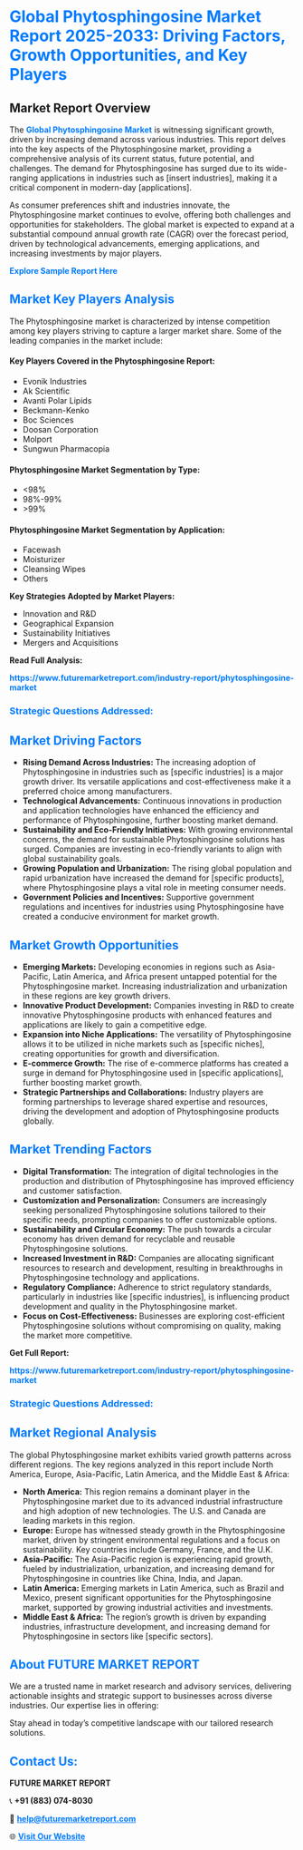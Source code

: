 <h1 style="color: #007BFF;">Global Phytosphingosine Market Report 2025-2033: Driving Factors, Growth Opportunities, and Key Players</h1>

<section id="overview">
<h2>Market Report Overview</h2>
<p>The <a href="https://www.futuremarketreport.com/industry-report/phytosphingosine-market" style="color: #007BFF; text-decoration: none;"><strong>Global Phytosphingosine Market</strong></a> is witnessing significant growth, driven by increasing demand across various industries. This report delves into the key aspects of the Phytosphingosine market, providing a comprehensive analysis of its current status, future potential, and challenges. The demand for Phytosphingosine has surged due to its wide-ranging applications in industries such as [insert industries], making it a critical component in modern-day [applications].</p>
<p>As consumer preferences shift and industries innovate, the Phytosphingosine market continues to evolve, offering both challenges and opportunities for stakeholders. The global market is expected to expand at a substantial compound annual growth rate (CAGR) over the forecast period, driven by technological advancements, emerging applications, and increasing investments by major players.</p>
</section>

<section id="overview">
<p><a href="https://www.futuremarketreport.com/request-sample/reportId=30316" style="color: #007BFF; text-decoration: none;"><strong>Explore Sample Report Here</strong></a></p>
</section>

<section id="key-players">
<h2 style="color: #007BFF;">Market Key Players Analysis</h2>
<p>The Phytosphingosine market is characterized by intense competition among key players striving to capture a larger market share. Some of the leading companies in the market include:</p>
<h4>Key Players Covered in the Phytosphingosine Report:</h4>
<ul><li>Evonik Industries</li><li>Ak Scientific</li><li>Avanti Polar Lipids</li><li>Beckmann-Kenko</li><li>Boc Sciences</li><li>Doosan Corporation</li><li>Molport</li><li>Sungwun Pharmacopia</li></ul>
<h4>Phytosphingosine Market Segmentation by Type:</h4>
<ul><li>&lt;98%</li><li>98%-99%</li><li>&gt;99%</li></ul>

<h4>Phytosphingosine Market Segmentation by Application:</h4>
<ul><li>Facewash</li><li>Moisturizer</li><li>Cleansing Wipes</li><li>Others</li></ul>
<p><strong>Key Strategies Adopted by Market Players:</strong></p>
<ul>
<li>Innovation and R&D</li>
<li>Geographical Expansion</li>
<li>Sustainability Initiatives</li>
<li>Mergers and Acquisitions</li>
</ul>
</section>

<section>
<p><strong>Read Full Analysis: </strong></p><a href="https://www.futuremarketreport.com/industry-report/phytosphingosine-market" style="color: #007BFF; text-decoration: none;"><strong>https://www.futuremarketreport.com/industry-report/phytosphingosine-market</strong></a>
<h3 style="color: #007BFF;">Strategic Questions Addressed:</h3>
</section>

<section id="driving-factors">
<h2 style="color: #007BFF;">Market Driving Factors</h2>
<ul>
<li><strong>Rising Demand Across Industries:</strong> The increasing adoption of Phytosphingosine in industries such as [specific industries] is a major growth driver. Its versatile applications and cost-effectiveness make it a preferred choice among manufacturers.</li>
<li><strong>Technological Advancements:</strong> Continuous innovations in production and application technologies have enhanced the efficiency and performance of Phytosphingosine, further boosting market demand.</li>
<li><strong>Sustainability and Eco-Friendly Initiatives:</strong> With growing environmental concerns, the demand for sustainable Phytosphingosine solutions has surged. Companies are investing in eco-friendly variants to align with global sustainability goals.</li>
<li><strong>Growing Population and Urbanization:</strong> The rising global population and rapid urbanization have increased the demand for [specific products], where Phytosphingosine plays a vital role in meeting consumer needs.</li>
<li><strong>Government Policies and Incentives:</strong> Supportive government regulations and incentives for industries using Phytosphingosine have created a conducive environment for market growth.</li>
</ul>
</section>

<section id="growth-opportunities">
<h2 style="color: #007BFF;">Market Growth Opportunities</h2>
<ul>
<li><strong>Emerging Markets:</strong> Developing economies in regions such as Asia-Pacific, Latin America, and Africa present untapped potential for the Phytosphingosine market. Increasing industrialization and urbanization in these regions are key growth drivers.</li>
<li><strong>Innovative Product Development:</strong> Companies investing in R&D to create innovative Phytosphingosine products with enhanced features and applications are likely to gain a competitive edge.</li>
<li><strong>Expansion into Niche Applications:</strong> The versatility of Phytosphingosine allows it to be utilized in niche markets such as [specific niches], creating opportunities for growth and diversification.</li>
<li><strong>E-commerce Growth:</strong> The rise of e-commerce platforms has created a surge in demand for Phytosphingosine used in [specific applications], further boosting market growth.</li>
<li><strong>Strategic Partnerships and Collaborations:</strong> Industry players are forming partnerships to leverage shared expertise and resources, driving the development and adoption of Phytosphingosine products globally.</li>
</ul>
</section>

<section id="trending-factors">
<h2 style="color: #007BFF;">Market Trending Factors</h2>
<ul>
<li><strong>Digital Transformation:</strong> The integration of digital technologies in the production and distribution of Phytosphingosine has improved efficiency and customer satisfaction.</li>
<li><strong>Customization and Personalization:</strong> Consumers are increasingly seeking personalized Phytosphingosine solutions tailored to their specific needs, prompting companies to offer customizable options.</li>
<li><strong>Sustainability and Circular Economy:</strong> The push towards a circular economy has driven demand for recyclable and reusable Phytosphingosine solutions.</li>
<li><strong>Increased Investment in R&D:</strong> Companies are allocating significant resources to research and development, resulting in breakthroughs in Phytosphingosine technology and applications.</li>
<li><strong>Regulatory Compliance:</strong> Adherence to strict regulatory standards, particularly in industries like [specific industries], is influencing product development and quality in the Phytosphingosine market.</li>
<li><strong>Focus on Cost-Effectiveness:</strong> Businesses are exploring cost-efficient Phytosphingosine solutions without compromising on quality, making the market more competitive.</li>
</ul>
</section>

<section>
<p><strong>Get Full Report: </strong></p><a href="https://www.futuremarketreport.com/industry-report/phytosphingosine-market" style="color: #007BFF; text-decoration: none;"><strong>https://www.futuremarketreport.com/industry-report/phytosphingosine-market</strong></a>
<h3 style="color: #007BFF;">Strategic Questions Addressed:</h3>
</section>


<section id="regional-analysis">
<h2 style="color: #007BFF;">Market Regional Analysis</h2>
<p>The global Phytosphingosine market exhibits varied growth patterns across different regions. The key regions analyzed in this report include North America, Europe, Asia-Pacific, Latin America, and the Middle East & Africa:</p>
<ul>
<li><strong>North America:</strong> This region remains a dominant player in the Phytosphingosine market due to its advanced industrial infrastructure and high adoption of new technologies. The U.S. and Canada are leading markets in this region.</li>
<li><strong>Europe:</strong> Europe has witnessed steady growth in the Phytosphingosine market, driven by stringent environmental regulations and a focus on sustainability. Key countries include Germany, France, and the U.K.</li>
<li><strong>Asia-Pacific:</strong> The Asia-Pacific region is experiencing rapid growth, fueled by industrialization, urbanization, and increasing demand for Phytosphingosine in countries like China, India, and Japan.</li>
<li><strong>Latin America:</strong> Emerging markets in Latin America, such as Brazil and Mexico, present significant opportunities for the Phytosphingosine market, supported by growing industrial activities and investments.</li>
<li><strong>Middle East & Africa:</strong> The region’s growth is driven by expanding industries, infrastructure development, and increasing demand for Phytosphingosine in sectors like [specific sectors].</li>
</ul>
</section>

<footer>
<h2 style="color: #007BFF;">About FUTURE MARKET REPORT</h2>
<p>We are a trusted name in market research and advisory services, delivering actionable insights and strategic support to businesses across diverse industries. Our expertise lies in offering:</p>

<p>Stay ahead in today’s competitive landscape with our tailored research solutions.</p>

<h2 style="color: #007BFF;">Contact Us:</h2>
<p><strong>FUTURE MARKET REPORT</strong></p>
<p>📞 <strong>+91 (883) 074-8030</strong></p>
<p>📧 <strong><a href="mailto:help@futuremarketreport.com" style="color: #007BFF;">help@futuremarketreport.com</a></strong></p>
<p>🌐 <strong><a href="https://www.futuremarketreport.com/" style="color: #007BFF;">Visit Our Website</a></strong></p>
</footer>